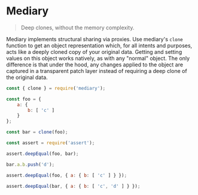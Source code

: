 # Mediary

> Deep clones, without the memory complexity.

Mediary implements structural sharing via proxies. Use mediary's `clone` function to get an object representation which, for all intents and purposes, acts like a deeply cloned copy of your original data. Getting and setting values on this object works natively, as with any "normal" object. The only difference is that under the hood, any changes applied to the object are captured in a transparent patch layer instead of requiring a deep clone of the original data.

```js
const { clone } = require('mediary');

const foo = {
    a: {
        b: [ 'c' ]
    }
};

const bar = clone(foo);

const assert = require('assert');

assert.deepEqual(foo, bar);

bar.a.b.push('d');

assert.deepEqual(foo, { a: { b: [ 'c' ] } });

assert.deepEqual(bar, { a: { b: [ 'c', 'd' ] } });
```
